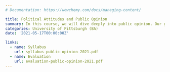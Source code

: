 ```yaml
---
# Documentation: https://wowchemy.com/docs/managing-content/

title: Political Attitudes and Public Opinion
summary: In this course, we will dive deeply into public opinion. Our goal is to understand why people hold their political preferences, social identities, and, sometimes, uncivil attitudes toward those who they disagree with. As we get a grasp on the literature, we will move on to practical techniques--developing a survey, running it with a sample of American voters, and analyzing the results. In that process, students will be able to come up with their own questions and investigate whether their own theories explain political polarization in the United States.
categories: University of Pittsburgh (BA)
date: '2021-05-17T00:00:00Z'

links:
  - name: Syllabus
    url: syllabus-public-opinion-2021.pdf
  - name: Evaluation
    url: evaluation-public-opinion-2021.pdf
---
```

